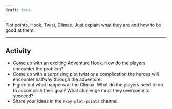 ```yaml
---
draft: true
---
```


Plot points. Hook, Twist, Climax. Just explain what they are and how to be good at them.

---

## Activity
- Come up with an exciting Adventure Hook. How do the players encounter the problem?
- Come up with a surprising plot twist or a complication the heroes will encounter halfway through the adventure.
- Figure out what happens at the Climax. What do the players need to do to accomplish their goal? What challenge must they overcome to succeed?
- Share your ideas in the `#key-plot-points` channel.